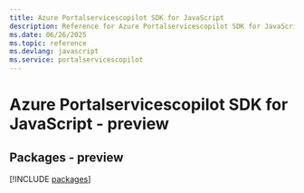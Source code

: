 ```yaml
---
title: Azure Portalservicescopilot SDK for JavaScript
description: Reference for Azure Portalservicescopilot SDK for JavaScript
ms.date: 06/26/2025
ms.topic: reference
ms.devlang: javascript
ms.service: portalservicescopilot
---
```

# Azure Portalservicescopilot SDK for JavaScript - preview
## Packages - preview
[!INCLUDE [packages](portalservicescopilot-index.md)]
